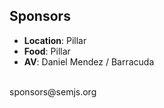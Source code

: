 ##  Sponsors

- **Location**: Pillar
- **Food**: Pillar
- **AV**: Daniel Mendez / Barracuda

<br />
sponsors@semjs.org
